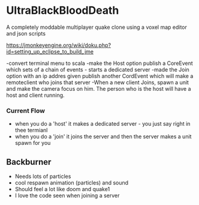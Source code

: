 # UltraBlackBloodDeath
A completely moddable multiplayer quake clone using a voxel map editor and json scripts

https://jmonkeyengine.org/wiki/doku.php?id=setting_up_eclipse_to_build_jme

-convert terminal menu to scala
-make the Host option publish a CoreEvent which sets of a chain of events - starts a dedicated server
-made the Join option with an ip addres given publish another CordEvent which will make a remoteclient who joins that server
-When a new client Joins, spawn a unit and make the camera focus on him.  The person who is the host will have a host and client running.



### Current Flow
- when you do a 'host' it makes a dedicated server - you just say right in thee termianl
- when you do a 'join' it joins the server and then the server makes a unit spawn for you


## Backburner
* Needs lots of particles
* cool respawn animation (particles) and sound
* Should feel a lot like doom and quake1
* I love the code seen when joining a server